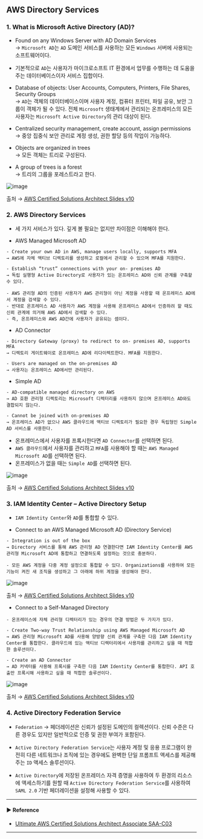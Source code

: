 ## AWS Directory Services
### 1. What is Microsoft Active Directory (AD)?
- Found on any Windows Server with AD Domain Services  
→ `Microsoft AD`는 `AD` 도메인 서비스를 사용하는 모든 `Windows` 서버에 사용되는 소프트웨어이다. 

- 기본적으로 `AD`는 사용자가 마이크로소프트 IT 환경에서 업무를 수행하는 데 도움을 주는 데이터베이스이자 서비스 집합이다.

- Database of objects: User Accounts, Computers, Printers, File Shares, Security Groups  
→ `AD`는 객체의 데이터베이스이며 사용자 계정, 컴퓨터 프린터, 파일 공유, 보안 그룹이 객체가 될 수 있다. 전체 `Microsoft` 생태계에서 관리되는 온프레미스의 모든 사용자는 `Microsoft Active Directory`의 관리 대상이 된다.

- Centralized security management, create account, assign permissions  
→ 중앙 집중식 보안 관리로 계정 생성, 권한 할당 등의 작업이 가능하다.

- Objects are organized in trees  
→ 모든 객체는 트리로 구성된다.

- A group of trees is a forest  
→ 트리의 그룹을 포레스트라고 한다.

![image](https://user-images.githubusercontent.com/97398071/236678454-44f50a74-7518-4980-8def-aa89b1fae173.png)

출처 → [AWS Certified Solutions Architect Slides v10](https://courses.datacumulus.com/downloads/certified-solutions-architect-pn9/)

### 2. AWS Directory Services
- 세 가지 서비스가 있다. 깊게 볼 필요는 없지만 차이점은 이해해야 한다.

- AWS Managed Microsoft AD  
~~~
- Create your own AD in AWS, manage users locally, supports MFA
→ AWS에 자체 액티브 디렉토리를 생성하고 로컬에서 관리할 수 있으며 MFA를 지원한다. 

- Establish “trust” connections with your on- premises AD
→ 독립 실행형 Active Directory로 사용자가 있는 온프레미스 AD와 신뢰 관계를 구축할 수 있다. 

- AWS 관리형 AD의 인증된 사용자가 AWS 관리형이 아닌 계정을 사용할 때 온프레미스 AD에서 계정을 검색할 수 있다.
- 반대로 온프레미스 AD 사용자가 AWS 계정을 사용해 온프레미스 AD에서 인증하려 할 때도 신뢰 관계에 의거해 AWS AD에서 검색할 수 있다.
- 즉, 온프레미스와 AWS AD간에 사용자가 공유되는 셈이다.
~~~

- AD Connector  
~~~
- Directory Gateway (proxy) to redirect to on- premises AD, supports MFA
→ 디렉토리 게이트웨이로 온프레미스 AD에 리다이렉트한다. MFA를 지원한다.

- Users are managed on the on-premises AD
→ 사용자는 온프레미스 AD에서만 관리된다.
~~~

- Simple AD  
~~~
- AD-compatible managed directory on AWS
→ AD 호환 관리형 디렉토리는 Microsoft 디렉터리를 사용하지 않으며 온프레미스 AD와도 결합되지 않는다.

- Cannot be joined with on-premises AD
→ 온프레미스 AD가 없으나 AWS 클라우드에 액티브 디렉토리가 필요한 경우 독립형인 Simple AD 서비스를 사용한다.
~~~

- 온프레미스에서 사용자를 프록시한다면 `AD Connector`를 선택하면 된다.
- `AWS 클라우드`에서 사용자를 관리하고 `MFA`를 사용해야 할 때는 `AWS Managed Microsoft AD`를 선택하면 된다.
- 온프레미스가 없을 때는 `Simple AD`를 선택하면 된다.

![image](https://user-images.githubusercontent.com/97398071/236678504-f09e620e-1e1e-4c56-b6a3-beecd5727086.png)

출처 → [AWS Certified Solutions Architect Slides v10](https://courses.datacumulus.com/downloads/certified-solutions-architect-pn9/)

### 3. IAM Identity Center – Active Directory Setup
- `IAM Identity Center`와 `AD`를 통합할 수 있다.

- Connect to an AWS Managed Microsoft AD (Directory Service)
~~~
- Integration is out of the box
→ Directory 서비스를 통해 AWS 관리형 AD 연결한다면 IAM Identity Center를 AWS 관리형 Microsoft AD에 통합하고 연결하도록 설정하는 것으로 충분하다.

- 모든 AWS 계정을 다중 계정 설정으로 통합할 수 있다. Organizations를 사용하여 모든 기능이 켜진 새 조직을 생성하고 그 아래에 하위 계정을 생성해야 한다.
~~~

![image](https://user-images.githubusercontent.com/97398071/236678808-6ec3f21e-af72-43f0-8282-e0fb3de1efb8.png)

출처 → [AWS Certified Solutions Architect Slides v10](https://courses.datacumulus.com/downloads/certified-solutions-architect-pn9/)

- Connect to a Self-Managed Directory
~~~
- 온프레미스에 자체 관리형 디렉터리가 있는 경우의 연결 방법은 두 가지가 있다. 

- Create Two-way Trust Relationship using AWS Managed Microsoft AD
→ AWS 관리형 Microsoft AD를 사용해 양방향 신뢰 관계를 구축한 다음 IAM Identity Center를 통합한다. 클라우드에 있는 액티브 디렉터리에서 사용자를 관리하고 싶을 때 적합한 솔루션이다.

- Create an AD Connector
→ AD 커넥터를 사용해 프록시를 구축한 다음 IAM Identity Center를 통합한다. API 호출만 프록시해 사용하고 싶을 때 적합한 솔루션이다.
~~~

![image](https://user-images.githubusercontent.com/97398071/236678829-7198ca07-0a5f-431b-aa3d-92aeb08113df.png)

출처 → [AWS Certified Solutions Architect Slides v10](https://courses.datacumulus.com/downloads/certified-solutions-architect-pn9/)

### 4. Active Directory Federation Service
- `Federation`
→ 페더레이션은 신뢰가 설정된 도메인의 컬렉션이다. 신뢰 수준은 다른 경우도 있지만 일반적으로 인증 및 권한 부여가 포함된다.

- `Active Directory Federation Service`는 사용자 계정 및 응용 프로그램이 완전히 다른 네트워크나 조직에 있는 경우에도 완벽한 단일 프롬프트 액세스를 제공해주는 `ID` 액세스 솔루션이다.
- `Active Directory`에 저장된 온프레미스 자격 증명을 사용하여 두 환경의 리소스에 액세스하기를 원할 때 `Active Directory Federation Service`를 사용하여 `SAML 2.0` 기반 페더레이션을 설정해 사용할 수 있다.

---
#### ▶ Reference
- [Ultimate AWS Certified Solutions Architect Associate SAA-C03](https://www.udemy.com/course/aws-certified-solutions-architect-associate-saa-c03/)
---